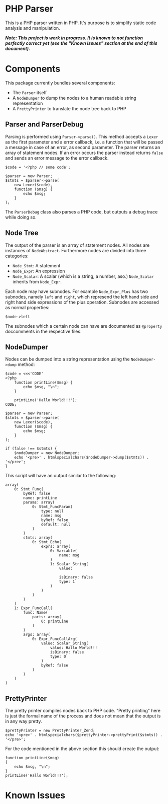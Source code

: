 PHP Parser
==========

This is a PHP parser written in PHP. It's purpose is to simplify static code analysis and
manipulation.

***Note: This project is work in progress. It is known to not function perfectly correct yet (see
the "Known Issues" section at the end of this document).***

Components
==========

This package currently bundles several components:

 * The `Parser` itself
 * A `NodeDumper` to dump the nodes to a human readable string representation
 * A `PrettyPrinter` to translate the node tree back to PHP

Parser and ParserDebug
----------------------

Parsing is performed using `Parser->parse()`. This method accepts a `Lexer` as the first parameter
and a error callback, i.e. a function that will be passed a message in case of an error, as
second parameter. The parser returns an array of statement nodes. If an error occurs the parser
instead returns `false` and sends an error message to the error callback.

    $code = '<?php // some code';

    $parser = new Parser;
    $stmts = $parser->parse(
        new Lexer($code),
        function ($msg) {
            echo $msg;
        }
    );

The `ParserDebug` class also parses a PHP code, but outputs a debug trace while doing so.

Node Tree
---------

The output of the parser is an array of statement nodes. All nodes are instances of `NodeAbstract`.
Furthermore nodes are divided into three categories:

 * `Node_Stmt`: A statement
 * `Node_Expr`: An expression
 * `Node_Scalar`: A scalar (which is a string, a number, aso.)
   `Node_Scalar` inherits from `Node_Expr`.

Each node may have subnodes. For example `Node_Expr_Plus` has two subnodes, namely `left` and
`right`, which represend the left hand side and right hand side expressions of the plus operation.
Subnodes are accessed as normal properties:

    $node->left

The subnodes which a certain node can have are documented as `@property` doccomments in the
respective files.

NodeDumper
----------

Nodes can be dumped into a string representation using the `NodeDumper->dump` method:

    $code = <<<'CODE'
    <?php
        function printLine($msg) {
            echo $msg, "\n";
        }

        printLine('Hallo World!!!');
    CODE;

    $parser = new Parser;
    $stmts = $parser->parse(
        new Lexer($code),
        function ($msg) {
            echo $msg;
        }
    );

    if (false !== $stmts) {
        $nodeDumper = new NodeDumper;
        echo '<pre>' . htmlspecialchars($nodeDumper->dump($stmts)) . '</pre>';
    }

This script will have an output similar to the following:

    array(
        0: Stmt_Func(
            byRef: false
            name: printLine
            params: array(
                0: Stmt_FuncParam(
                    type: null
                    name: msg
                    byRef: false
                    default: null
                )
            )
            stmts: array(
                0: Stmt_Echo(
                    exprs: array(
                        0: Variable(
                            name: msg
                        )
                        1: Scalar_String(
                            value:

                            isBinary: false
                            type: 1
                        )
                    )
                )
            )
        )
        1: Expr_FuncCall(
            func: Name(
                parts: array(
                    0: printLine
                )
            )
            args: array(
                0: Expr_FuncCallArg(
                    value: Scalar_String(
                        value: Hallo World!!!
                        isBinary: false
                        type: 0
                    )
                    byRef: false
                )
            )
        )
    )

PrettyPrinter
-------------

The pretty printer compiles nodes back to PHP code. "Pretty printing" here is just the formal
name of the process and does not mean that the output is in any way pretty.

    $prettyPrinter = new PrettyPrinter_Zend;
    echo '<pre>' . htmlspecialchars($prettyPrinter->prettyPrint($stmts)) . '</pre>';

For the code mentioned in the above section this should create the output:

    function printLine($msg)
    {
        echo $msg, "\n";
    }
    printLine('Hallo World!!!');

Known Issues
============
